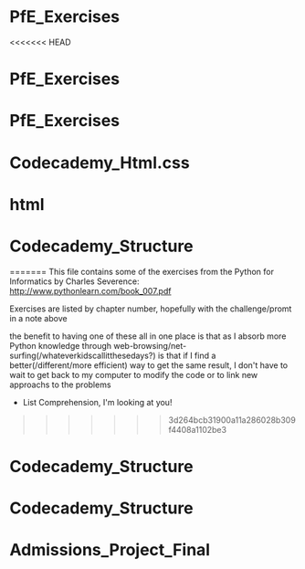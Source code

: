 # PfE_Exercises
<<<<<<< HEAD
# PfE_Exercises
# PfE_Exercises
# Codecademy_Html.css
# html
# Codecademy_Structure
=======
This file contains some of the exercises from the Python for Informatics by Charles Severence: http://www.pythonlearn.com/book_007.pdf

Exercises are listed by chapter number, hopefully with the challenge/promt in a note above 

the benefit to having one of these all in one place is that as I absorb more Python knowledge through web-browsing/net-surfing(/whateverkidscallitthesedays?) is that if I find a better(/different/more efficient) way to get the same result, I don't have to wait to get back to my computer to modify the code or to link new approachs to the problems
- List Comprehension, I'm looking at you!
>>>>>>> 3d264bcb31900a11a286028b309f4408a1102be3
# Codecademy_Structure
# Codecademy_Structure
# Admissions_Project_Final

